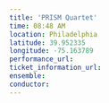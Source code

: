 ```yaml
---
title: 'PRISM Quartet'
time: 08:48 AM
location: Philadelphia
latitude: 39.952335
longitude: -75.163789
performance_url: 
ticket_information_url: 
ensemble: 
conductor: 
---
```

